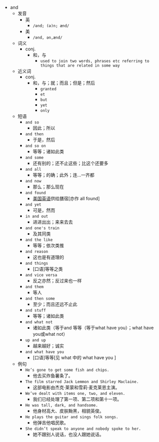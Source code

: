 - and
  - 发音
    - 英
      - `/ənd; (ə)n; ænd/`
    - 美
      - `/ənd, ən,ænd/`
  - 词义
    - conj.
      - 和，与
        - `used to join two words, phrases etc referring to things that are related in some way`
  - 近义词
    - conj.
      - 和，与；就；而且；但是；然后
        - `granted`
        - `et`
        - `but`
        - `yet`
        - `only`
  - 短语
    - `and so`
      - 因此；所以 
    - `and then`
      - 于是，然后 
    - `and so on`
      - 等等；诸如此类 
    - `and some`
      - 还有别的；还不止这些；比这个还要多 
    - `and all`
      - 等等；的确；此外；连…一齐都 
    - `and now`
      - 那么；那么现在 
    - `and found`
      - [美国英语](工资以外)供给膳宿[亦作 all found] 
    - `and yet`
      - 可是，然而 
    - `in and out`
      - 进进出出；来来去去 
    - `and one's train`
      - 及其同类 
    - `and the like`
      - 等等；依次类推 
    - `and reason`
      - 这也是有道理的 
    - `and things`
      - [口语]等等之类 
    - `and vice versa`
      - 反之亦然；反过来也一样 
    - `and them`
      - 等人 
    - `and then some`
      - 至少；而且还远不止此 
    - `and stuff`
      - 等等；诸如此类 
    - `and what not`
      - 诸如此类（等于and 等等（等于what have you）；what have you或what not） 
    - `up and up`
      - 越来越好；诚实 
    - `and what have you`
      - [口语]等等[见 what 中的 what have you ] 
  - 例句
    - `He’s gone to get some fish and chips.`
      - 他去买炸鱼薯条了。
    - `The film starred Jack Lemmon and Shirley Maclaine.`
      - 这部电影由杰克·莱蒙和雪莉·麦克莱恩主演。
    - `We’ve dealt with items one, two, and eleven.`
      - 我们已经处理了第一项、第二项和第十一项。
    - `He was tall, dark, and handsome.`
      - 他身材高大、皮肤黝黑，相貌英俊。
    - `He plays the guitar and sings folk songs.`
      - 他弹吉他唱民歌。
    - `She didn’t speak to anyone and nobody spoke to her.`
      - 她不跟别人说话，也没人跟她说话。

